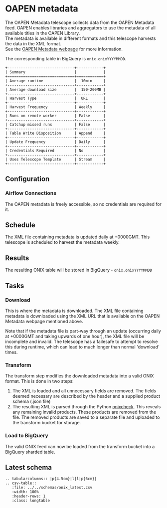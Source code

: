 # OAPEN metadata

The OAPEN Metadata telescope collects data from the OAPEN Metadata feed.
OAPEN enables libraries and aggregators to use the metadata of all available titles in the OAPEN Library.  
The metadata is available in different formats and this telescope harvests the data in the XML format.  
See the [OAPEN Metadata webpage](https://www.oapen.org/resources/15635975-metadata) for more information.

The corresponding table in BigQuery is `onix.onixYYYYMMDD`. 

```eval_rst
+------------------------------+------------+
| Summary                      |            |
+==============================+============+
| Average runtime              |  10min     |
+------------------------------+------------+
| Average download size        |  150-200MB |
+------------------------------+------------+
| Harvest Type                 |  URL       |
+------------------------------+------------+
| Harvest Frequency            | Weekly     |
+------------------------------+------------+
| Runs on remote worker        | False      |
+------------------------------+------------+
| Catchup missed runs          | False      |
+------------------------------+------------+
| Table Write Disposition      | Append     |
+------------------------------+------------+
| Update Frequency             | Daily      |
+------------------------------+------------+
| Credentials Required         | No         |
+------------------------------+------------+
| Uses Telescope Template      | Stream     |
+------------------------------+------------+
```

## Configuration

### Airflow Connections

The OAPEN metadata is freely accessible, so no credentials are required for it.

## Schedule

The XML file containing metadata is updated daily at +0000GMT. This telescope is scheduled to harvest the metadata weekly.

## Results

The resulting ONIX table will be stored in BigQuery - `onix.onixYYYYMMDD`

## Tasks

### Download

This is where the metadata is downloaded. The XML file containing metadata is downloaded using the XML URL that is
available on the OAPEN Metadata webpage mentioned above.

Note that if the metadata file is part-way through an update (occurring daily at +0000GMT and taking upwards of one hour), the XML file will be incomplete and invalid. The telescope has a failesafe to attempt to resolve this during runtime, which can lead to much longer than normal 'download' times.

### Transform

The transform step modifies the downloaded metadata into a valid ONIX format. This is done in two steps:

1. The XML is loaded and all unnecessary fields are removed. The fields deemed necessary are described by the header and a supplied product schema (.json file)
2. The resulting XML is parsed through the Python [onixcheck](https://pypi.org/project/onixcheck/). This reveals any remaining invalid products. These products are removed from the file. The removed products are saved to a separate file and uploaded to the transform bucket for storage.

### Load to BigQuery

The valid ONIX feed can now be loaded from the transform bucket into a BigQuery sharded table.

## Latest schema
``` eval_rst
.. tabularcolumns:: |p{4.5cm}|l|l|p{6cm}| 
.. csv-table::
   :file: ../../schemas/onix_latest.csv
   :width: 100%
   :header-rows: 1
   :class: longtable
```
